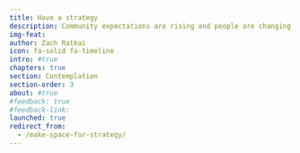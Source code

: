 ```yaml
---
title: Have a strategy
description: Community expectations are rising and people are changing their relationship with local government. Shifts in culture, social justice, and expectation for service requires the public sector to be more strategic to meet increased expectations. This requires strategy, not only in outlining specific programs and policies, but also in governing as a whole.
img-feat: 
author: Zach Ratkai
icon: fa-solid fa-timeline
intro: #true
chapters: true
section: Contemplation
section-order: 3
about: #true
#feedback: true
#feedback-link: 
launched: true
redirect_from:
  - /make-space-for-strategy/
---
```


